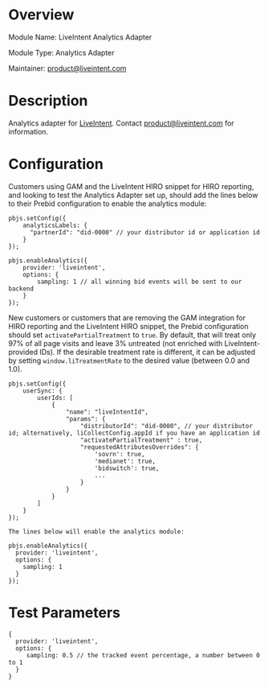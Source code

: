 # Overview
Module Name: LiveIntent Analytics Adapter

Module Type: Analytics Adapter

Maintainer: product@liveintent.com

# Description

Analytics adapter for [LiveIntent](https://www.liveintent.com/). Contact product@liveintent.com for information.

# Configuration

Customers using GAM and the LiveIntent HIRO snippet for HIRO reporting, and looking to test the Analytics Adapter set up, should add the lines below to their Prebid configuration to enable the analytics module:

```
pbjs.setConfig({
    analyticsLabels: {
      "partnerId": "did-0000" // your distributor id or application id
    }
});

pbjs.enableAnalytics({
    provider: 'liveintent',
    options: {
        sampling: 1 // all winning bid events will be sent to our backend 
    }
});
```

New customers or customers that are removing the GAM integration for HIRO reporting and the LiveIntent HIRO snippet, the Prebid configuration should set `activatePartialTreatment` to `true`. By default, that will treat only 97% of all page visits and leave 3% untreated (not enriched with LiveIntent-provided IDs). If the desirable treatment rate is different, it can be adjusted by setting `window.liTreatmentRate` to the desired value (between 0.0 and 1.0).

```
pbjs.setConfig({
    userSync: {
        userIds: [
            {
                "name": "liveIntentId",
                "params": {
                    "distributorId": "did-0000", // your distributor id; alternatively, liCollectConfig.appId if you have an application id
                    "activatePartialTreatment" : true,
                    "requestedAttributesOverrides": {
                        'sovrn': true, 
                        'medianet': true, 
                        'bidswitch': true, 
                        ...
                    }
                }
            }
        ]
    }
});

The lines below will enable the analytics module:

pbjs.enableAnalytics({
  provider: 'liveintent',
  options: {
    sampling: 1
  }
});
```

# Test Parameters

```
{
  provider: 'liveintent',
  options: {
     sampling: 0.5 // the tracked event percentage, a number between 0 to 1
  }
}
```
